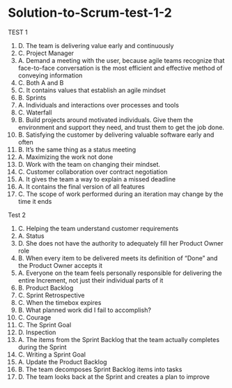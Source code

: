 # Solution-to-Scrum-test-1-2
TEST 1
1.	D. The team is delivering value early and continuously
2.	C. Project Manager
3.	A. Demand a meeting with the user, because agile teams recognize that face-to-face conversation is the most efficient and effective method of conveying information
4.	C. Both A and B
5.	C. It contains values that establish an agile mindset
6.	B. Sprints
7.	A. Individuals and interactions over processes and tools
8.	C. Waterfall
9.	B. Build projects around motivated individuals. Give them the environment and support they need, and trust them to get the job done.
10.	B. Satisfying the customer by delivering valuable software early and often
11.	B. It’s the same thing as a status meeting
12.	A. Maximizing the work not done
13.	D. Work with the team on changing their mindset.
14.	C. Customer collaboration over contract negotiation
15.	A. It gives the team a way to explain a missed deadline
16.	A. It contains the final version of all features
17.	C. The scope of work performed during an iteration may change by the time it ends
	
Test 2
1.	C. Helping the team understand customer requirements
2.	A. Status
3.	D. She does not have the authority to adequately fill her Product Owner role
4.	B. When every item to be delivered meets its definition of “Done” and the Product Owner accepts it
5.	A. Everyone on the team feels personally responsible for delivering the entire Increment, not just their individual parts of it
6.	B. Product Backlog
7.	C. Sprint Retrospective
8.	C. When the timebox expires
9.	B. What planned work did I fail to accomplish?
10.	C. Courage
11.	C. The Sprint Goal
12.	D. Inspection
13.	A. The items from the Sprint Backlog that the team actually completes during the Sprint
14.	C. Writing a Sprint Goal
15.	A. Update the Product Backlog
16.	B. The team decomposes Sprint Backlog items into tasks
17.	D. The team looks back at the Sprint and creates a plan to improve

